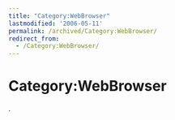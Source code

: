 ```yaml
---
title: "Category:WebBrowser"
lastmodified: '2006-05-11'
permalink: /archived/Category:WebBrowser/
redirect_from:
  - /Category:WebBrowser/
---
```


Category:WebBrowser
===================

.

